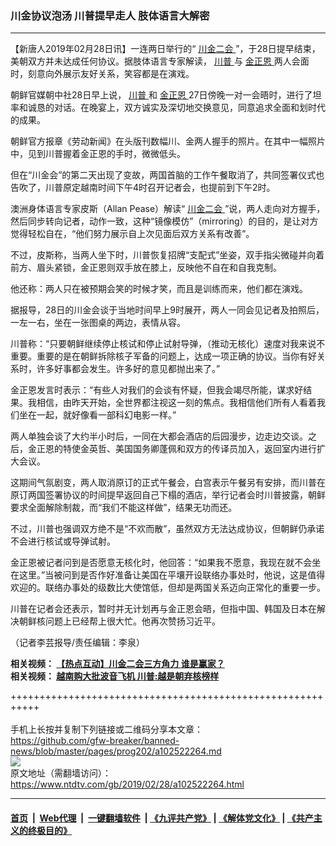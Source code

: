### 川金协议泡汤 川普提早走人 肢体语言大解密
------------------------

<div class="post_content">
 <p>
  【新唐人2019年02月28日讯】一连两日举行的“
  <a href="https://www.ntdtv.com/gb/400557.htm">
   川金二会
  </a>
  ”，于28日提早结束，美朝双方并未达成任何协议。据肢体语言专家解读，
  <a href="https://www.ntdtv.com/gb/川普.htm">
   川普
  </a>
  与
  <a href="https://www.ntdtv.com/gb/金正恩.htm">
   金正恩
  </a>
  两人会面时，刻意向外展示友好关系，笑容都是在演戏。
 </p>
 <p>
  朝鲜官媒朝中社28日早上说，
  <a href="https://www.ntdtv.com/gb/川普.htm">
   川普
  </a>
  和
  <a href="https://www.ntdtv.com/gb/金正恩.htm">
   金正恩
  </a>
  27日傍晚一对一会晤时，进行了坦率和诚恳的对话。在晚宴上，双方诚实及深切地交换意见，同意追求全面和划时代的成果。
 </p>
 <p>
  朝鲜官方报章《劳动新闻》在头版刊数幅川、金两人握手的照片。在其中一幅照片中，见到川普握着金正恩的手时，微微低头。
 </p>
 <p>
  但在“川金会”的第二天出现了变故，两国首脑的工作午餐取消了，共同签署仪式也告吹了，川普原定越南时间下午4时召开记者会，也提前到下午2时。
 </p>
 <p>
  澳洲身体语言专家皮斯（Allan Pease）解读“
  <a href="https://www.ntdtv.com/gb/400557.htm">
   川金二会
  </a>
  ”说，两人走向对方握手，然后同步转向记者，动作一致，这种“镜像模仿”（mirroring）的目的，是让对方觉得轻松自在，“他们努力展示自上次见面后双方关系有改善”。
 </p>
 <p>
  不过，皮斯称，当两人坐下时，川普恢复招牌“支配式”坐姿，双手指尖微碰并向着前方、眉头紧锁，金正恩则双手放在膝上，反映他不自在和自我克制。
 </p>
 <p>
  他还称：两人只在被预期会笑的时候才笑，而且是训练而来，他们都在演戏。
 </p>
 <p>
  据报导，28日的川金会谈于当地时间早上9时展开，两人一同会见记者及拍照后，一左一右，坐在一张图桌的两边，表情从容。
 </p>
 <p>
  川普称：“只要朝鲜继续停止核试和停止试射导弹，（推动无核化）速度对我来说不重要。重要的是在朝鲜拆除核子军备的问题上，达成一项正确的协议。当你有好关系时，许多好事都会发生。许多好的意见都抛出来了。”
 </p>
 <p>
  金正恩发言时表示：“有些人对我们的会谈有怀疑，但我会竭尽所能，谋求好结果。我相信，由昨天开始，全世界都注视这一刻的焦点。我相信他们所有人看着我们坐在一起，就好像看一部科幻电影一样。”
 </p>
 <p>
  两人单独会谈了大约半小时后，一同在大都会酒店的后园漫步，边走边交谈。之后，金正恩的特使金英哲、美国国务卿蓬佩和双方的传译员加入，返回室内进行扩大会议。
 </p>
 <p>
  这期间气氛剧变，两人取消原订的正式午餐会，白宫表示午餐另有安排，而川普在原订两国签署协议的时间提早返回自己下榻的酒店，举行记者会时川普披露，朝鲜要求全面解除制裁，而“我们不能这样做”，结果无功而还。
 </p>
 <p>
  不过，川普也强调双方绝不是“不欢而散”，虽然双方无法达成协议，但朝鲜仍承诺不会进行核试或导弹试射。
 </p>
 <p>
  金正恩被记者问到是否愿意无核化时，他回答：“如果我不愿意，我现在就不会坐在这里。”当被问到是否作好准备让美国在平壤开设联络办事处时，他说，这是值得欢迎的。联络办事处的级数比大使馆低，但却是两国关系迈向正常化的重要一步。
 </p>
 <p>
  川普在记者会还表示，暂时并无计划再与金正恩会晤，但指中国、韩国及日本在解决朝鲜核问题上已经帮上很大忙。他再次赞扬习近平。
 </p>
 <p>
  （记者李芸报导/责任编辑：李泉）
 </p>
 <p>
  <strong>
   相关视频：
   <a href="https://www.ntdtv.com/b5/2019/02/28/a102522069.html">
    【热点互动】川金二会三方角力 谁是赢家？
   </a>
   <br>
    相关视频：
    <a href="https://www.ntdtv.com/b5/2019/02/27/a102521488.html">
     越南购大批波音飞机 川普:越是朝弃核榜样
    </a>
   </br>
  </strong>
 </p>
 <div class="single_ad">
 </div>
</div>

+++++++++++++++++++++++++++++++++++++++++++++++++++++++++++<br/><br/>
手机上长按并复制下列链接或二维码分享本文章：<br/>
https://github.com/gfw-breaker/banned-news/blob/master/pages/prog202/a102522264.md <br/>
<a href='https://github.com/gfw-breaker/banned-news/blob/master/pages/prog202/a102522264.md'><img src='https://github.com/gfw-breaker/banned-news/blob/master/pages/prog202/a102522264.md.png'/></a> <br/>
原文地址（需翻墙访问）：https://www.ntdtv.com/gb/2019/02/28/a102522264.html


------------------------
#### [首页](https://github.com/gfw-breaker/banned-news/blob/master/README.md) &nbsp;|&nbsp; [Web代理](https://github.com/labour-camp/helloworld) &nbsp;|&nbsp; [一键翻墙软件](https://github.com/gfw-breaker/nogfw/blob/master/README.md) &nbsp;| [《九评共产党》](https://github.com/gfw-breaker/9ping.md/blob/master/README.md#九评之一评共产党是什么) | [《解体党文化》](https://github.com/gfw-breaker/jtdwh.md/blob/master/README.md) | [《共产主义的终极目的》](https://github.com/gfw-breaker/gczydzjmd.md/blob/master/README.md)

